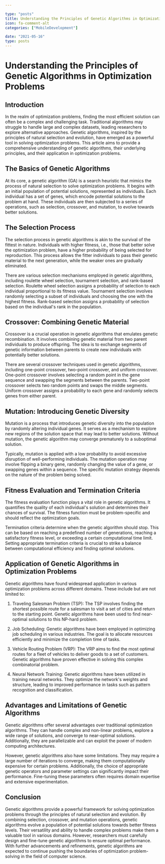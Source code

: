 ```yaml
---

type: "posts"
title: Understanding the Principles of Genetic Algorithms in Optimization Problems
icon: fa-comment-alt
categories: ["MobileDevelopment"]

date: "2021-05-16"
type: posts
---
```





# Understanding the Principles of Genetic Algorithms in Optimization Problems

## Introduction

In the realm of optimization problems, finding the most efficient solution can often be a complex and challenging task. Traditional algorithms may struggle to handle large and complex datasets, leading researchers to explore alternative approaches. Genetic algorithms, inspired by the principles of natural selection and evolution, have emerged as a powerful tool in solving optimization problems. This article aims to provide a comprehensive understanding of genetic algorithms, their underlying principles, and their application in optimization problems.

## The Basics of Genetic Algorithms

At its core, a genetic algorithm (GA) is a search heuristic that mimics the process of natural selection to solve optimization problems. It begins with an initial population of potential solutions, represented as individuals. Each individual has a set of genes, which encode potential solutions to the problem at hand. These individuals are then subjected to a series of operations, such as selection, crossover, and mutation, to evolve towards better solutions.

## The Selection Process

The selection process in genetic algorithms is akin to the survival of the fittest in nature. Individuals with higher fitness, i.e., those that better solve the optimization problem, have a higher probability of being selected for reproduction. This process allows the fitter individuals to pass their genetic material to the next generation, while the weaker ones are gradually eliminated.

There are various selection mechanisms employed in genetic algorithms, including roulette wheel selection, tournament selection, and rank-based selection. Roulette wheel selection assigns a probability of selection to each individual proportional to its fitness value. Tournament selection involves randomly selecting a subset of individuals and choosing the one with the highest fitness. Rank-based selection assigns a probability of selection based on the individual's rank in the population.

## Crossover: Combining Genetic Material

Crossover is a crucial operation in genetic algorithms that emulates genetic recombination. It involves combining genetic material from two parent individuals to produce offspring. The idea is to exchange segments of genetic information between parents to create new individuals with potentially better solutions.

There are several crossover techniques used in genetic algorithms, including one-point crossover, two-point crossover, and uniform crossover. One-point crossover involves selecting a random point in the gene sequence and swapping the segments between the parents. Two-point crossover selects two random points and swaps the middle segments. Uniform crossover assigns a probability to each gene and randomly selects genes from either parent.

## Mutation: Introducing Genetic Diversity

Mutation is a process that introduces genetic diversity into the population by randomly altering individual genes. It serves as a mechanism to explore new regions of the solution space that may lead to better solutions. Without mutation, the genetic algorithm may converge prematurely to a suboptimal solution.

Typically, mutation is applied with a low probability to avoid excessive disruption of well-performing individuals. The mutation operation may involve flipping a binary gene, randomly changing the value of a gene, or swapping genes within a sequence. The specific mutation strategy depends on the nature of the problem being solved.

## Fitness Evaluation and Termination Criteria

The fitness evaluation function plays a vital role in genetic algorithms. It quantifies the quality of each individual's solution and determines their chances of survival. The fitness function must be problem-specific and should reflect the optimization goals.

Termination criteria determine when the genetic algorithm should stop. This can be based on reaching a predefined number of generations, reaching a satisfactory fitness level, or exceeding a certain computational time limit. Setting appropriate termination criteria is crucial to strike a balance between computational efficiency and finding optimal solutions.

## Application of Genetic Algorithms in Optimization Problems

Genetic algorithms have found widespread application in various optimization problems across different domains. These include but are not limited to:

1. Traveling Salesman Problem (TSP): The TSP involves finding the shortest possible route for a salesman to visit a set of cities and return to the starting point. Genetic algorithms have been used to find near-optimal solutions to this NP-hard problem.

2. Job Scheduling: Genetic algorithms have been employed in optimizing job scheduling in various industries. The goal is to allocate resources efficiently and minimize the completion time of tasks.

3. Vehicle Routing Problem (VRP): The VRP aims to find the most optimal routes for a fleet of vehicles to deliver goods to a set of customers. Genetic algorithms have proven effective in solving this complex combinatorial problem.

4. Neural Network Training: Genetic algorithms have been utilized in training neural networks. They optimize the network's weights and structure, leading to improved performance in tasks such as pattern recognition and classification.

## Advantages and Limitations of Genetic Algorithms

Genetic algorithms offer several advantages over traditional optimization algorithms. They can handle complex and non-linear problems, explore a wide range of solutions, and converge to near-optimal solutions. Additionally, they are parallelizable and can exploit the power of modern computing architectures.

However, genetic algorithms also have some limitations. They may require a large number of iterations to converge, making them computationally expensive for certain problems. Additionally, the choice of appropriate genetic operators and parameter settings can significantly impact their performance. Fine-tuning these parameters often requires domain expertise and extensive experimentation.

## Conclusion

Genetic algorithms provide a powerful framework for solving optimization problems through the principles of natural selection and evolution. By combining selection, crossover, and mutation operations, genetic algorithms evolve a population of potential solutions towards better fitness levels. Their versatility and ability to handle complex problems make them a valuable tool in various domains. However, researchers must carefully design and fine-tune genetic algorithms to ensure optimal performance. With further advancements and refinements, genetic algorithms are expected to continue pushing the boundaries of optimization problem-solving in the field of computer science.